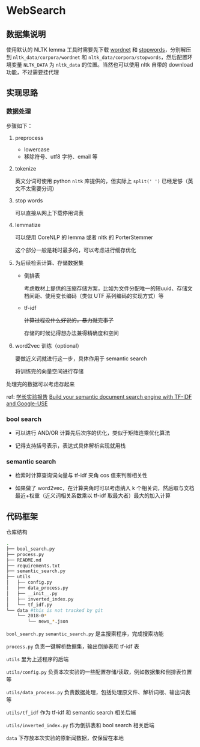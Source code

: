 # WebSearch

## 数据集说明

使用默认的 NLTK lemma 工具时需要先下载 [wordnet](https://raw.githubusercontent.com/nltk/nltk_data/gh-pages/packages/corpora/wordnet.zip) 和 [stopwords](https://raw.githubusercontent.com/nltk/nltk_data/gh-pages/packages/corpora/stopwords.zip)，分别解压到 `nltk_data/corpora/wordnet` 和 `nltk_data/corpora/stopwords`，然后配置环境变量 `NLTK_DATA` 为 `nltk_data` 的位置。当然也可以使用 nltk 自带的 download 功能，不过需要挂代理
## 实现思路

### 数据处理

步骤如下：

1. preprocess
   - lowercase
   - 移除符号、utf8 字符、email 等

2. tokenize

   英文分词可使用 python `nltk` 库提供的，但实际上 `split(' ')` 已经足够（英文不太需要分词）

3. stop words

   可以直接从网上下载停用词表

4. lemmatize

   可以使用 CoreNLP 的 lemma 或者 nltk 的 PorterStemmer

   这个部分一般是耗时最多的，可以考虑进行缓存优化
   
5. 为后续检索计算、存储数据集

   - 倒排表

     考虑教材上提供的压缩存储方案，比如为文件分配唯一的短uuid、存储文档间距、使用变长编码（类似 UTF 系列编码的实现方式）等

   - tf-idf

     <s>计算过程没什么好说的，暴力就完事了</s>

     存储的时候记得想办法兼得精确度和空间

6. word2vec 训练（optional）

   要做近义词就进行这一步，具体作用于 semantic search

   将训练完的向量空间进行存储

处理完的数据可以考虑存起来

ref: [学长实验报告](https://github.com/hardyho/WebInfo-Lab/blob/main/lab1/%E5%AE%9E%E9%AA%8C%E6%8A%A5%E5%91%8A.md) [Build your semantic document search engine with TF-IDF and Google-USE](https://medium.com/analytics-vidhya/build-your-semantic-document-search-engine-with-tf-idf-and-google-use-c836bf5f27fb)

### bool search

- 可以进行 AND/OR 计算先后次序的优化，类似于矩阵连乘优化算法

- 记得支持括号表示，表达式具体解析实现就用栈

### semantic search

- 检索时计算查询词向量与 tf-idf 夹角 cos 值来判断相关性

- 如果做了 word2vec，在计算夹角时可以考虑纳入 k 个相关词，然后取与文档最近+权重（近义词相关系数乘以 tf-idf 取最大者）最大的加入计算

## 代码框架

仓库结构

~~~~bash
.
├── bool_search.py
├── process.py
├── README.md
├── requirements.txt
├── semantic_search.py
├── utils
│   ├── config.py
│   ├── data_process.py
│   ├── __init__.py
│   ├── inverted_index.py
│   └── tf_idf.py
└── data #this is not tracked by git
    └── 2018-0*
        └── news_*.json
~~~~

`bool_search.py` `semantic_search.py` 是主搜索程序，完成搜索功能

`process.py` 负责一键解析数据集，输出倒排表和 tf-idf 表

`utils` 里为上述程序的后端

`utils/config.py` 负责本次实验的一些配置存储/读取，例如数据集和倒排表位置等

`utils/data_process.py` 负责数据处理，包括处理原文件、解析词根、输出词表等

`utils/tf_idf` 作为 tf-idf 和 semantic search 相关后端

`utils/inverted_index.py` 作为倒排表和 bool search 相关后端

`data` 下存放本次实验的原新闻数据，仅保留在本地
